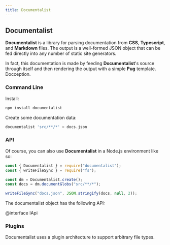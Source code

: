 ```yaml
---
title: Documentalist
---
```


## Documentalist

**Documentalist** is a library for parsing documentation from **CSS**,
**Typescript**, and **Markdown** files. The output is a well-formed JSON object
that can be fed directly into any number of static site generators.

In fact, this documentation is made by feeding **Documentalist**'s source
through itself and then rendering the output with a simple **Pug** template.
Docception.

### Command Line

Install:
```bash
npm install documentalist
```

Create some documentation data:
```bash
documentalist 'src/**/*' > docs.json
```

### API

Of course, you can also use **Documentalist** in a Node.js environment like so:

```js
const { Documentalist } = require("documentalist");
const { writeFileSync } = require("fs");

const dm = Documentalist.create();
const docs = dm.documentGlobs("src/**/*");

writeFileSync("docs.json", JSON.stringify(docs, null, 2));
```

The documentalist object has the following API:

@interface IApi

### Plugins

Documentalist uses a plugin architecture to support arbitrary file types.



